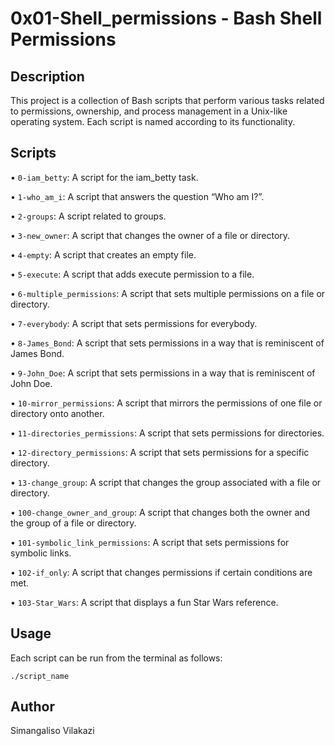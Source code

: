 # 0x01-Shell_permissions - Bash Shell Permissions

## Description
This project is a collection of Bash scripts that perform various tasks related to permissions, ownership, and process management in a Unix-like operating system. Each script is named according to its functionality.

## Scripts
• `0-iam_betty`: A script for the iam_betty task.

• `1-who_am_i`: A script that answers the question “Who am I?”.

• `2-groups`: A script related to groups.

• `3-new_owner`: A script that changes the owner of a file or directory.

• `4-empty`: A script that creates an empty file.

• `5-execute`: A script that adds execute permission to a file.

• `6-multiple_permissions`: A script that sets multiple permissions on a file or directory.

• `7-everybody`: A script that sets permissions for everybody.

• `8-James_Bond`: A script that sets permissions in a way that is reminiscent of James Bond.

• `9-John_Doe`: A script that sets permissions in a way that is reminiscent of John Doe.

• `10-mirror_permissions`: A script that mirrors the permissions of one file or directory onto another.

• `11-directories_permissions`: A script that sets permissions for directories.

• `12-directory_permissions`: A script that sets permissions for a specific directory.

• `13-change_group`: A script that changes the group associated with a file or directory.

• `100-change_owner_and_group`: A script that changes both the owner and the group of a file or directory.

• `101-symbolic_link_permissions`: A script that sets permissions for symbolic links.

• `102-if_only`: A script that changes permissions if certain conditions are met.

• `103-Star_Wars`: A script that displays a fun Star Wars reference.

## Usage

Each script can be run from the terminal as follows:

```
./script_name
```

## Author
Simangaliso Vilakazi
